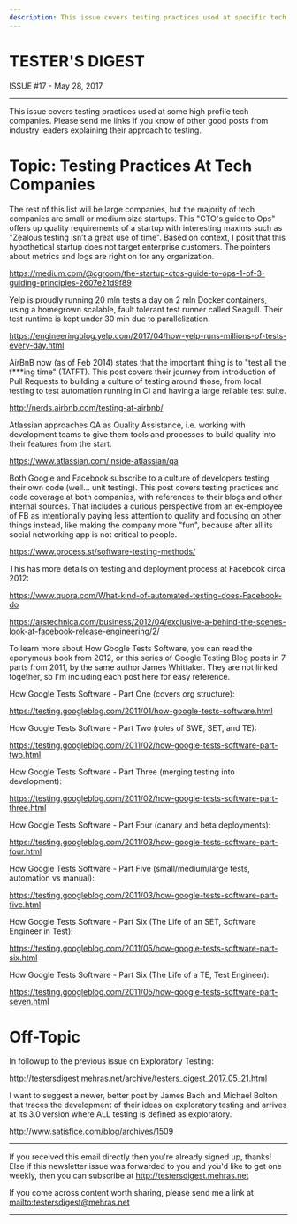 ```yaml
---
description: This issue covers testing practices used at specific tech companies -- Google, Facebook, Yelp, AirBnB, Atlassian.
---
```


TESTER'S DIGEST
===============
ISSUE #17 - May 28, 2017

---

This issue covers testing practices used at some high profile tech companies. Please send me links if you know of other good posts from industry leaders explaining their approach to testing.

Topic: Testing Practices At Tech Companies
==========================================

The rest of this list will be large companies, but the majority of tech companies are small or medium size startups. This "CTO's guide to Ops" offers up quality requirements of a startup with interesting maxims such as "Zealous testing isn’t a great use of time". Based on context, I posit that this hypothetical startup does not target enterprise customers. The pointers about metrics and logs are right on for any organization.

<https://medium.com/@cgroom/the-startup-ctos-guide-to-ops-1-of-3-guiding-principles-2607e21d9f89>

Yelp is proudly running 20 mln tests a day on 2 mln Docker containers, using a homegrown scalable, fault tolerant test runner called Seagull. Their test runtime is kept under 30 min due to parallelization.

<https://engineeringblog.yelp.com/2017/04/how-yelp-runs-millions-of-tests-every-day.html>

AirBnB now (as of Feb 2014) states that the important thing is to "test all the f***ing time" (TATFT). This post covers their journey from introduction of Pull Requests to building a culture of testing around those, from local testing to test automation running in CI and having a large reliable test suite.

<http://nerds.airbnb.com/testing-at-airbnb/>

Atlassian approaches QA as Quality Assistance, i.e. working with development teams to give them tools and processes to build quality into their features from the start.

<https://www.atlassian.com/inside-atlassian/qa>

Both Google and Facebook subscribe to a culture of developers testing their own code (well... unit testing). This post covers testing practices and code coverage at both companies, with references to their blogs and other internal sources. That includes a curious perspective from an ex-employee of FB as intentionally paying less attention to quality and focusing on other things instead, like making the company more "fun", because after all its social networking app is not critical to people.

<https://www.process.st/software-testing-methods/>

This has more details on testing and deployment process at Facebook circa 2012:

<https://www.quora.com/What-kind-of-automated-testing-does-Facebook-do>

<https://arstechnica.com/business/2012/04/exclusive-a-behind-the-scenes-look-at-facebook-release-engineering/2/>

To learn more about How Google Tests Software, you can read the eponymous book from 2012, or this series of Google Testing Blog posts in 7 parts from 2011, by the same author James Whittaker. They are not linked together, so I'm including each post here for easy reference.

How Google Tests Software - Part One (covers org structure):

<https://testing.googleblog.com/2011/01/how-google-tests-software.html>

How Google Tests Software - Part Two (roles of SWE, SET, and TE):

<https://testing.googleblog.com/2011/02/how-google-tests-software-part-two.html>

How Google Tests Software - Part Three (merging testing into development):

<https://testing.googleblog.com/2011/02/how-google-tests-software-part-three.html>

How Google Tests Software - Part Four (canary and beta deployments):

<https://testing.googleblog.com/2011/03/how-google-tests-software-part-four.html>

How Google Tests Software - Part Five (small/medium/large tests, automation vs manual):

<https://testing.googleblog.com/2011/03/how-google-tests-software-part-five.html>

How Google Tests Software - Part Six (The Life of an SET, Software Engineer in Test):

<https://testing.googleblog.com/2011/05/how-google-tests-software-part-six.html>

How Google Tests Software - Part Six (The Life of a TE, Test Engineer):

<https://testing.googleblog.com/2011/05/how-google-tests-software-part-seven.html>

Off-Topic
=========

In followup to the previous issue on Exploratory Testing:

<http://testersdigest.mehras.net/archive/testers_digest_2017_05_21.html>

I want to suggest a newer, better post by James Bach and Michael Bolton that traces the development of their ideas on exploratory testing and arrives at its 3.0 version where ALL testing is defined as exploratory.

<http://www.satisfice.com/blog/archives/1509>

---

If you received this email directly then you're already signed up, thanks! Else
if this newsletter issue was forwarded to you and you'd like to get one weekly,
then you can subscribe at <http://testersdigest.mehras.net>

If you come across content worth sharing, please send me a link at
<mailto:testersdigest@mehras.net>

---

